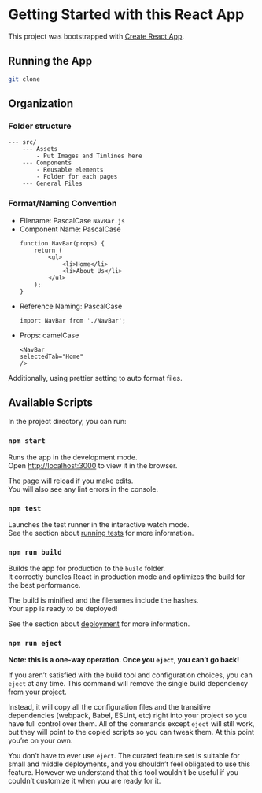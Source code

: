# Getting Started with this React App

This project was bootstrapped with [Create React App](https://github.com/facebook/create-react-app).
## Running the App

```bash
git clone 

```
## Organization

### Folder structure
```
--- src/
    --- Assets 
        - Put Images and Timlines here
    --- Components
        - Reusable elements
        - Folder for each pages
    --- General Files

```
### Format/Naming Convention
- Filename: PascalCase
    `
    NavBar.js
    `
- Component Name: PascalCase
    ```
    function NavBar(props) {
        return (
            <ul>
                <li>Home</li>
                <li>About Us</li>
            </ul>
        );
    }
    ```
- Reference Naming: PascalCase
    ```
    import NavBar from './NavBar';
    ```
- Props: camelCase
    ```
    <NavBar
    selectedTab="Home"
    />
    ```
Additionally, using prettier setting to auto format files.



## Available Scripts

In the project directory, you can run:

### `npm start`

Runs the app in the development mode.\
Open [http://localhost:3000](http://localhost:3000) to view it in the browser.

The page will reload if you make edits.\
You will also see any lint errors in the console.

### `npm test`

Launches the test runner in the interactive watch mode.\
See the section about [running tests](https://facebook.github.io/create-react-app/docs/running-tests) for more information.

### `npm run build`

Builds the app for production to the `build` folder.\
It correctly bundles React in production mode and optimizes the build for the best performance.

The build is minified and the filenames include the hashes.\
Your app is ready to be deployed!

See the section about [deployment](https://facebook.github.io/create-react-app/docs/deployment) for more information.

### `npm run eject`

**Note: this is a one-way operation. Once you `eject`, you can’t go back!**

If you aren’t satisfied with the build tool and configuration choices, you can `eject` at any time. This command will remove the single build dependency from your project.

Instead, it will copy all the configuration files and the transitive dependencies (webpack, Babel, ESLint, etc) right into your project so you have full control over them. All of the commands except `eject` will still work, but they will point to the copied scripts so you can tweak them. At this point you’re on your own.

You don’t have to ever use `eject`. The curated feature set is suitable for small and middle deployments, and you shouldn’t feel obligated to use this feature. However we understand that this tool wouldn’t be useful if you couldn’t customize it when you are ready for it.

